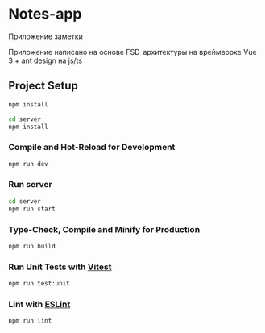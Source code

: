 # Notes-app

Приложение заметки

Приложение написано на основе FSD-архитектуры на вреймворке Vue 3 + ant design на js/ts

## Project Setup

```sh
npm install

cd server 
npm install
```

### Compile and Hot-Reload for Development

```sh
npm run dev
```

### Run server

```sh
cd server 
npm run start
```

### Type-Check, Compile and Minify for Production

```sh
npm run build
```

### Run Unit Tests with [Vitest](https://vitest.dev/)

```sh
npm run test:unit
```

### Lint with [ESLint](https://eslint.org/)

```sh
npm run lint
```
